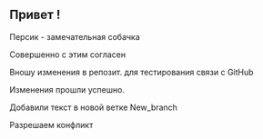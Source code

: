 ## Привет !

Персик - замечательная собачка

Совершенно с этим согласен

Вношу изменения в репозит. для тестирования связи с GitHub

Изменения прошли успешно.

Добавили текст в новой ветке New_branch

Разрешаем конфликт
